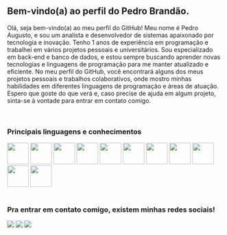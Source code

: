 ## Bem-vindo(a) ao perfil do Pedro Brandão.

Olá, seja bem-vindo(a) ao meu perfil do GitHub!
Meu nome é Pedro Augusto, e sou um analista e desenvolvedor de sistemas apaixonado por tecnologia e inovação. Tenho 1 anos de experiência em programação e trabalhei em vários projetos pessoais e universitários.
Sou especializado em back-end e banco de dados, e estou sempre buscando aprender novas tecnologias e linguagens de programação para me manter atualizado e eficiente.
No meu perfil do GitHub, você encontrará alguns dos meus projetos pessoais e trabalhos colaborativos, onde mostro minhas habilidades em diferentes linguagens de programação e áreas de atuação. Espero que goste do que verá e, caso precise de ajuda em algum projeto, sinta-se à vontade para entrar em contato comigo.


 <br>
 
  ### Principais linguagens e conhecimentos
  
  <div>
  
  <img src="https://cdn.jsdelivr.net/gh/devicons/devicon/icons/css3/css3-original.svg" widht="50" height="50" />
  <img src="https://cdn.jsdelivr.net/gh/devicons/devicon/icons/html5/html5-original.svg" widht="50" height="50" />
  <img src="https://cdn.jsdelivr.net/gh/devicons/devicon/icons/javascript/javascript-original.svg" widht="50" height="50" />
  <img src="https://cdn.jsdelivr.net/gh/devicons/devicon/icons/java/java-original.svg" widht="50" height="50" />      
  <img src="https://cdn.jsdelivr.net/gh/devicons/devicon/icons/kotlin/kotlin-original.svg" widht="50" height="50" />
  <img src="https://cdn.jsdelivr.net/gh/devicons/devicon/icons/spring/spring-original.svg" widht="50" height="50" />                 
  <img src="https://cdn.jsdelivr.net/gh/devicons/devicon/icons/figma/figma-original.svg" widht="50" height="50" />
  <img src="https://cdn.jsdelivr.net/gh/devicons/devicon/icons/git/git-original.svg" widht="50" height="50" />
  <img src="https://cdn.jsdelivr.net/gh/devicons/devicon/icons/github/github-original.svg" widht="50" height="50" />
  <img src="https://cdn.jsdelivr.net/gh/devicons/devicon/icons/linkedin/linkedin-original.svg" widht="50" height="50" />
  <img src="https://cdn.jsdelivr.net/gh/devicons/devicon/icons/vscode/vscode-original.svg" widht="50" height="50" />
                   
          
  <div>      

 
 <br>
 
  ### Pra entrar em contato comigo, existem minhas redes sociais!
 
<div> 
 
  <a href="https://www.instagram.com/pedrobrandao152/" target="_blank"><img src="https://img.shields.io/badge/-Instagram-%23E4405F?style=for-the-badge&logo=instagram&logoColor=white" target="_blank"></a>
  <a href="https://www.linkedin.com/in/pedroaugustoabrandao" target="_blank"><img src="https://img.shields.io/badge/-LinkedIn-%230077B5?style=for-the-badge&logo=linkedin&logoColor=white" target="_blank"></a>
<a href = "mailto:pedroaugustoabrandao@gmail.com"><img src="https://img.shields.io/badge/-Gmail-%23333?style=for-the-badge&logo=gmail&logoColor=white" target="_blank"></a>
 
</div>
